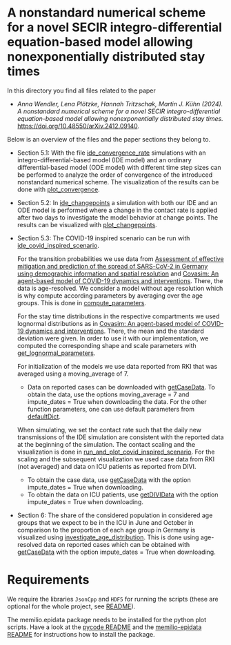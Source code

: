 # A nonstandard numerical scheme for a novel SECIR integro-differential equation-based model allowing nonexponentially distributed stay times #

In this directory you find all files related to the paper
- _Anna Wendler, Lena Plötzke, Hannah Tritzschak, Martin J. Kühn (2024). A nonstandard numerical scheme for a novel SECIR integro-differential equation-based model allowing nonexponentially distributed stay times._ 
https://doi.org/10.48550/arXiv.2412.09140.

Below is an overview of the files and the paper sections they belong to. 

- Section 5.1: With the file [ide_convergence_rate](ide_convergence_rate.cpp) simulations with an integro-differential-based model (IDE model) and an ordinary differential-based model (ODE model) with different time step sizes can be performed to analyze the order of convergence of the introduced nonstandard numerical scheme. The visualization of the results can be done with [plot_convergence](plot_convergence.py).

- Section 5.2: In [ide_changepoints](ide_chanepoints.cpp) a simulation with both our IDE and an ODE model is performed where a change in the contact rate is applied after two days to investigate the model behavior at change points. The results can be visualized with [plot_changepoints](plot_changepoints.py).

- Section 5.3: The COVID-19 inspired scenario can be run with [ide_covid_inspired_scenario](ide_covid_inspired_scenario.cpp).

    For the transition probabilities we use data from [Assessment of effective mitigation and prediction of the spread of SARS-CoV-2 in Germany using demographic information and spatial resolution](https://doi.org/10.1016/j.mbs.2021.108648) and [Covasim: An agent-based model of COVID-19 dynamics and interventions](https://doi.org/10.1371/journal.pcbi.1009149). There, the data is age-resolved. We consider a model without age resolution which is why compute according parameters by averaging over the age groups. This is done in [compute_parameters](compute_parameters.cpp).

    For the stay time distributions in the respective compartments we used lognormal distributions as in [Covasim: An agent-based model of COVID-19 dynamics and interventions](https://doi.org/10.1371/journal.pcbi.1009149). There, the mean and the standard deviation were given. In order to use it with our implementation, we computed the corresponding shape and scale parameters with [get_lognormal_parameters](get_lognormal_parameters.py).

    For initialization of the models we use data reported from RKI that was averaged using a moving_average of 7.
    - Data on reported cases can be downloaded with [getCaseData](../../../pycode/memilio-epidata/memilio/epidata/getCaseData.py). To obtain the data, use the options moving_average = 7 and impute_dates = True when downloading the data. For the other function parameters, one can use default parameters from [defaultDict](../../../pycode/memilio-epidata/memilio/epidata/defaultDict.py).
    
    When simulating, we set the contact rate such that the daily new transmissions of the IDE simulation are consistent with the reported data at the beginning of the simulation. The contact scaling and the visualization is done in [run_and_plot_covid_inspired_scenario](run_and_plot_covid_inspired_scenario.py). For the scaling and the subsequent visualization we used case data from RKI (not averaged) and data on ICU patients as reported from DIVI.
    - To obtain the case data, use [getCaseData](../../../pycode/memilio-epidata/memilio/epidata/getCaseData.py) with the option impute_dates = True when downloading.
    - To obtain the data on ICU patients, use [getDIVIData](../../../pycode/memilio-epidata/memilio/epidata/getDIVIData.py) with the option impute_dates = True when downloading.

- Section 6: The share of the considered population in considered age groups that we expect to be in the ICU in June and October in comparison to the proportion of each age group in Germany is visualized using [investigate_age_distribution](investigate_age_distribution.py). This is done using age-resolved data on reported cases which can be obtained with [getCaseData](../../../pycode/memilio-epidata/memilio/epidata/getCaseData.py) with the option impute_dates = True when downloading.


# Requirements
We require the libraries `JsonCpp` and `HDF5` for running the scripts (these are optional for the whole project, see [README](../../README.md)).

The memilio.epidata package needs to be installed for the python plot scripts. Have a look at the [pycode README](../../../pycode/README.rst) and the [memilio-epidata README](../../../pycode/memilio-epidata/README.rst) for instructions how to install the package.
